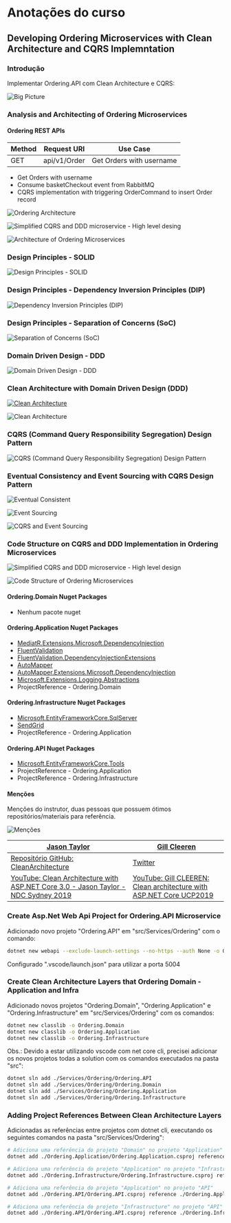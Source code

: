 # Anotações do curso

## Developing Ordering Microservices with Clean Architecture and CQRS Implemntation

### Introdução

Implementar Ordering.API com Clean Architecture e CQRS:

![Big Picture](images/big-picture.png)

### Analysis and Architecting of Ordering Microservices

#### Ordering REST APIs

| Method | Request URI  | Use Case                 |
|--------|--------------|--------------------------|
| GET    | api/v1/Order | Get Orders with username |

- Get Orders with username
- Consume basketCheckout event from RabbitMQ
- CQRS implementation with triggering OrderCommand to insert Order record

![Ordering Architecture](images/ordering-architecture.png)

![Simplified CQRS and DDD microservice - High level desing](images/simplified-cqrs-and-ddd-microservice-high-level-design.png)

![Architecture of Ordering Microservices](images/architecture-of-ordering-microservices.png)

### Design Principles - SOLID

![Design Principles - SOLID](images/design-principles-solid.png)

### Design Principles - Dependency Inversion Principles (DIP)

![Dependency Inversion Principles (DIP)](images/dependency-inversion-principles-dip.png)

### Design Principles - Separation of Concerns (SoC)

![Separation of Concerns (SoC)](images/separation-of-concerns-soc.png)

### Domain Driven Design - DDD

![Domain Driven Design - DDD](images/domain-driven-design-ddd.png)

### Clean Architecture with Domain Driven Design (DDD)

[![Clean Architecture](images/clean-architecture.png)](https://medium.com/software-alchemy/a-brief-intro-to-clean-architecture-clean-ddd-and-cqrs-23243c3f31b3)

![Clean Architecture](images/clean-architecture-2.png)

### CQRS (Command Query Responsibility Segregation) Design Pattern

![CQRS (Command Query Responsibility Segregation) Design Pattern](images/cqrs-command-query-responsibility-segregation-design-pattern.png)

### Eventual Consistency and Event Sourcing with CQRS Design Pattern

![Eventual Consistent](images/eventual-consistent.png)

![Event Sourcing](images/event-sourcing.png)

![CQRS and Event Sourcing](images/cqrs-and-event-sourcing.png)

### Code Structure on CQRS and DDD Implementation in Ordering Microservices

![Simplified CQRS and DDD microservice - High level design](images/simplified-cqrs-and-ddd-microservice-high-level-design.png)

![Code Structure of Ordering Microservices](images/code-structure-of-ordering-microservices.png)

#### Ordering.Domain Nuget Packages

- Nenhum pacote nuget

#### Ordering.Application Nuget Packages

- [MediatR.Extensions.Microsoft.DependencyInjection](https://www.nuget.org/packages/MediatR.Extensions.Microsoft.DependencyInjection/)
- [FluentValidation](https://www.nuget.org/packages/fluentvalidation)
- [FluentValidation.DependencyInjectionExtensions](https://www.nuget.org/packages/fluentvalidation.dependencyinjectionextensions/)
- [AutoMapper](https://www.nuget.org/packages/AutoMapper/)
- [AutoMapper.Extensions.Microsoft.DependencyInjection](https://www.nuget.org/packages/AutoMapper.Extensions.Microsoft.DependencyInjection/)
- [Microsoft.Extensions.Logging.Abstractions](https://www.nuget.org/packages/Microsoft.Extensions.Logging.Abstractions/)
- ProjectReference - Ordering.Domain

#### Ordering.Infrastructure Nuget Packages

- [Microsoft.EntityFrameworkCore.SqlServer](https://www.nuget.org/packages/Microsoft.EntityFrameworkCore.SqlServer/)
- [SendGrid](https://www.nuget.org/packages/sendgrid/)
- ProjectReference - Ordering.Application

#### Ordering.API Nuget Packages

- [Microsoft.EntityFrameworkCore.Tools](https://www.nuget.org/packages/Microsoft.EntityFrameworkCore.Tools)
- ProjectReference - Ordering.Application
- ProjectReference - Ordering.Infrastructure

#### Menções

Menções do instrutor, duas pessoas que possuem ótimos repositórios/materiais para referência.

![Menções](images/mencoes.png)

| [Jason Taylor](https://github.com/jasontaylordev)                                                                  | [Gill Cleeren](https://github.com/GillCleeren)                                                      |
|--------------------------------------------------------------------------------------------------------------------|-----------------------------------------------------------------------------------------------------|
| [Repositório GitHub: CleanArchitecture](https://github.com/jasontaylordev/CleanArchitecture)                       | [Twitter](https://twitter.com/gillcleeren/)                                                         |
| [YouTube: Clean Architecture with ASP.NET Core 3.0 - Jason Taylor - NDC Sydney 2019](https://youtu.be/5OtUm1BLmG0) | [YouTube: Gill CLEEREN: Clean architecture with ASP.NET Core UCP2019](https://youtu.be/BxtHt7tsX-c) |

### Create Asp.Net Web Api Project for Ordering.API Microservice

Adicionado novo projeto "Ordering.API" em "src/Services/Ordering" com o comando:

```bash
dotnet new webapi --exclude-launch-settings --no-https --auth None -o Ordering.API
```

Configurado ".vscode/launch.json" para utilizar a porta 5004

### Create Clean Architecture Layers that Ordering Domain - Application and Infra

Adicionado novos projetos "Ordering.Domain", "Ordering.Application" e "Ordering.Infrastructure" em "src/Services/Ordering" com os comandos:

```bash
dotnet new classlib -o Ordering.Domain
dotnet new classlib -o Ordering.Application
dotnet new classlib -o Ordering.Infrastructure
```

Obs.: Devido a estar utilizando vscode com net core cli, precisei adicionar os novos projetos todas a solution com os comandos executados na pasta "src":

```bash
dotnet sln add ./Services/Ordering/Ordering.API
dotnet sln add ./Services/Ordering/Ordering.Domain
dotnet sln add ./Services/Ordering/Ordering.Application
dotnet sln add ./Services/Ordering/Ordering.Infrastructure
```

### Adding Project References Between Clean Architecture Layers

Adicionadas as referências entre projetos com dotnet cli, executando os seguintes comandos na pasta "src/Services/Ordering":

```bash
# Adiciona uma referência do projeto "Domain" no projeto "Application"
dotnet add ./Ordering.Application/Ordering.Application.csproj reference ./Ordering.Domain/Ordering.Domain.csproj

# Adiciona uma referência do projeto "Application" no projeto "Infrastructure"
dotnet add ./Ordering.Infrastructure/Ordering.Infrastructure.csproj reference ./Ordering.Application/Ordering.Application.csproj

# Adiciona uma referência do projeto "Application" no projeto "API"
dotnet add ./Ordering.API/Ordering.API.csproj reference ./Ordering.Application/Ordering.Application.csproj

# Adiciona uma referência do projeto "Infrastructure" no projeto "API"
dotnet add ./Ordering.API/Ordering.API.csproj reference ./Ordering.Infrastructure/Ordering.Infrastructure.csproj
```
